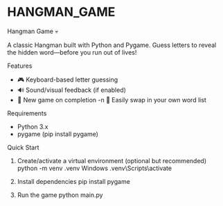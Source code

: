 # HANGMAN_GAME
Hangman Game 💀

A classic Hangman built with Python and Pygame.
Guess letters to reveal the hidden word—before you run out of lives!

Features
- 🎮 Keyboard-based letter guessing
- 🔊 Sound/visual feedback (if enabled)
- 🔁 New game on completion
-n 🧩 Easily swap in your own word list

Requirements
- Python 3.x
- pygame (pip install pygame)

Quick Start
1) Create/activate a virtual environment (optional but recommended)
python -m venv .venv
Windows
.venv\Scripts\activate

2) Install dependencies
pip install pygame

3) Run the game
python main.py
